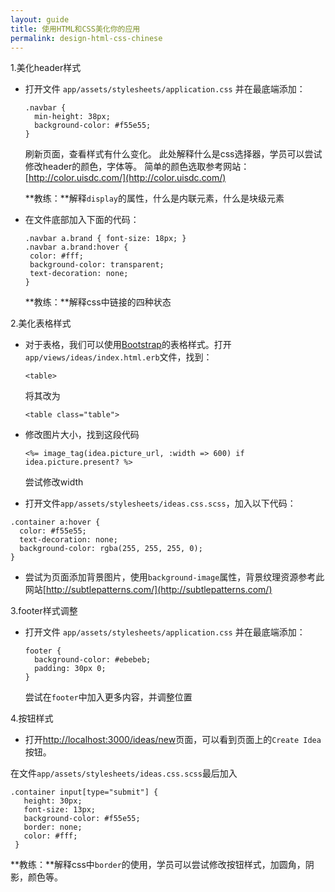 ```yaml
---
layout: guide
title: 使用HTML和CSS美化你的应用
permalink: design-html-css-chinese
---
```


1.美化header样式

+ 打开文件 `app/assets/stylesheets/application.css` 并在最底端添加：

    ```
    .navbar {
      min-height: 38px;
      background-color: #f55e55;
    }
    ```

    刷新页面，查看样式有什么变化。 此处解释什么是css选择器，学员可以尝试修改header的颜色，字体等。 简单的颜色选取参考网站： [http://color.uisdc.com/](http://color.uisdc.com/)

    **教练：**解释`display`的属性，什么是内联元素，什么是块级元素

+ 在文件底部加入下面的代码：

    ```
    .navbar a.brand { font-size: 18px; }
    .navbar a.brand:hover {
     color: #fff;
     background-color: transparent;
     text-decoration: none;
    }
    ```

    **教练：**解释css中链接的四种状态


2.美化表格样式

 + 对于表格，我们可以使用[Bootstrap](http://www.bootcss.com/)的表格样式。打开`app/views/ideas/index.html.erb`文件，找到：

   ```
   <table>
   ```

   将其改为

   ```
   <table class="table">
   ```

 + 修改图片大小，找到这段代码

     ```
     <%= image_tag(idea.picture_url, :width => 600) if idea.picture.present? %>
     ```

     尝试修改width


 + 打开文件`app/assets/stylesheets/ideas.css.scss`，加入以下代码：

  ```
  .container a:hover {
    color: #f55e55;
    text-decoration: none;
    background-color: rgba(255, 255, 255, 0);
  }
  ```


 + 尝试为页面添加背景图片，使用`background-image`属性，背景纹理资源参考此网站[http://subtlepatterns.com/](http://subtlepatterns.com/)


3.footer样式调整

  + 打开文件 `app/assets/stylesheets/application.css` 并在最底端添加：

    ```
    footer {
      background-color: #ebebeb;
      padding: 30px 0;
    }
    ```

    尝试在`footer`中加入更多内容，并调整位置

4.按钮样式

  + 打开[http://localhost:3000/ideas/new](http://localhost:3000/ideas/new)页面，可以看到页面上的`Create Idea`按钮。

   在文件`app/assets/stylesheets/ideas.css.scss`最后加入

   ```
   .container input[type="submit"] {
      height: 30px;
      font-size: 13px;
      background-color: #f55e55;
      border: none;
      color: #fff;
    }
   ```

   **教练：**解释css中`border`的使用，学员可以尝试修改按钮样式，加圆角，阴影，颜色等。
